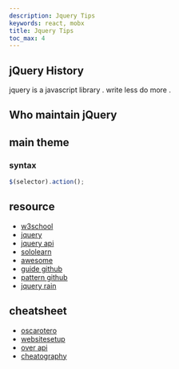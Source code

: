 ```yaml
---
description: Jquery Tips
keywords: react, mobx
title: Jquery Tips
toc_max: 4
---
```

## jQuery History

jquery is a javascript library . write less do more .



## Who maintain jQuery


## main theme

### syntax

```js
$(selector).action();
```


## resource

* [w3school](https://www.w3schools.com/jquery/default.asp)
* [jquery](https://learn.jquery.com/)
* [jquery api](http://api.jquery.com/)
* [sololearn](https://www.sololearn.com/Course/jQuery/)
* [awesome](https://github.com/petk/awesome-jquery)
* [guide github](https://github.com/voorhoede/jquery-style-guide)
* [pattern github](https://github.com/jquery-boilerplate/jquery-patterns)
* [jquery rain](http://www.jqueryrain.com/)

## cheatsheet

* [oscarotero](https://oscarotero.com/jquery/)
* [websitesetup](https://websitesetup.org/wp-content/uploads/2017/01/wsu-jquery-cheat-sheet.pdf)
* [over api](http://overapi.com/jquery)
* [cheatography](https://www.cheatography.com/luigi0555/cheat-sheets/jquery/)
